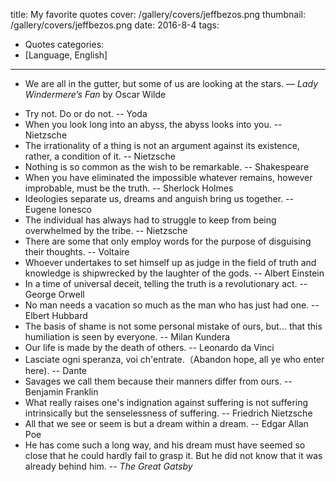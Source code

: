 title: My favorite quotes
cover: /gallery/covers/jeffbezos.png
thumbnail: /gallery/covers/jeffbezos.png
date: 2016-8-4
tags:
- Quotes
categories:
- [Language, English]
---

- We are all in the gutter, but some of us are looking at the stars.  — _Lady Windermere’s Fan_ by Oscar Wilde

<!-- more -->

- Try not. Do or do not. -- Yoda 
- When you look long into an abyss, the abyss looks into you. -- Nietzsche 
- The irrationality of a thing is not an argument against its existence, rather, a condition of it. -- Nietzsche 
- Nothing is so common as the wish to be remarkable. -- Shakespeare 
- When you have eliminated the impossible whatever remains, however improbable, must be the truth. -- Sherlock Holmes 
- Ideologies separate us, dreams and anguish bring us together. -- Eugene Ionesco 
- The individual has always had to struggle to keep from being overwhelmed by the tribe. -- Nietzsche 
- There are some that only employ words for the purpose of disguising their thoughts. -- Voltaire 
- Whoever undertakes to set himself up as judge in the field of truth and knowledge is shipwrecked by the laughter of the gods. -- Albert Einstein
- In a time of universal deceit, telling the truth is a revolutionary act. -- George Orwell 
- No man needs a vacation so much as the man who has just had one. -- Elbert Hubbard 
- The basis of shame is not some personal mistake of ours, but... that this humiliation is seen by everyone. -- Milan Kundera 
- Our life is made by the death of others. -- Leonardo da Vinci 
- Lasciate ogni speranza, voi ch'entrate.（Abandon hope, all ye who enter here). -- Dante 
- Savages we call them because their manners differ from ours. -- Benjamin Franklin 
- What really raises one's indignation against suffering is not suffering intrinsically but the senselessness of suffering. -- Friedrich Nietzsche 
- All that we see or seem is but a dream within a dream. -- Edgar Allan Poe  
- He has come such a long way, and his dream must have seemed so close that he could hardly fail to grasp it. But he did not know that it was already behind him.   -- _The Great Gatsby_